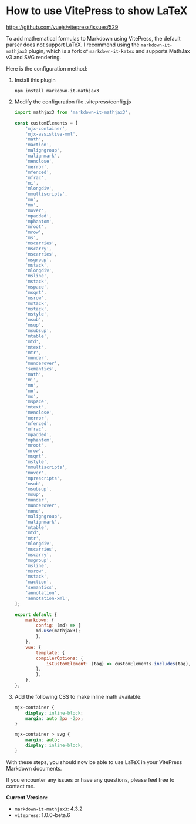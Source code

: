 # How to use VitePress to show LaTeX

https://github.com/vuejs/vitepress/issues/529

To add mathematical formulas to Markdown using VitePress, the default parser does not support LaTeX. I recommend using the `markdown-it-mathjax3` plugin, which is a fork of `markdown-it-katex` and supports MathJax v3 and SVG rendering. 

Here is the configuration method:

1. Install this plugin
    ```shell
    npm install markdown-it-mathjax3
    ```

2. Modify the configuration file .vitepress/config.js
    ```javascript
    import mathjax3 from 'markdown-it-mathjax3';

    const customElements = [
        'mjx-container',
        'mjx-assistive-mml',
        'math',
        'maction',
        'maligngroup',
        'malignmark',
        'menclose',
        'merror',
        'mfenced',
        'mfrac',
        'mi',
        'mlongdiv',
        'mmultiscripts',
        'mn',
        'mo',
        'mover',
        'mpadded',
        'mphantom',
        'mroot',
        'mrow',
        'ms',
        'mscarries',
        'mscarry',
        'mscarries',
        'msgroup',
        'mstack',
        'mlongdiv',
        'msline',
        'mstack',
        'mspace',
        'msqrt',
        'msrow',
        'mstack',
        'mstack',
        'mstyle',
        'msub',
        'msup',
        'msubsup',
        'mtable',
        'mtd',
        'mtext',
        'mtr',
        'munder',
        'munderover',
        'semantics',
        'math',
        'mi',
        'mn',
        'mo',
        'ms',
        'mspace',
        'mtext',
        'menclose',
        'merror',
        'mfenced',
        'mfrac',
        'mpadded',
        'mphantom',
        'mroot',
        'mrow',
        'msqrt',
        'mstyle',
        'mmultiscripts',
        'mover',
        'mprescripts',
        'msub',
        'msubsup',
        'msup',
        'munder',
        'munderover',
        'none',
        'maligngroup',
        'malignmark',
        'mtable',
        'mtd',
        'mtr',
        'mlongdiv',
        'mscarries',
        'mscarry',
        'msgroup',
        'msline',
        'msrow',
        'mstack',
        'maction',
        'semantics',
        'annotation',
        'annotation-xml',
    ];

    export default {
        markdown: {
            config: (md) => {
            md.use(mathjax3);
            },
        },
        vue: {
            template: {
            compilerOptions: {
                isCustomElement: (tag) => customElements.includes(tag),
            },
            },
        },
    };
    ```

3. Add the following CSS to make inline math available:
    ```CSS
    mjx-container {
        display: inline-block;
        margin: auto 2px -2px;
    }

    mjx-container > svg {
        margin: auto;
        display: inline-block;
    }
    ```

With these steps, you should now be able to use LaTeX in your VitePress Markdown documents.

If you encounter any issues or have any questions, please feel free to contact me. 

**Current Version:**  
- `markdown-it-mathjax3`: 4.3.2
- `vitepress`: 1.0.0-beta.6